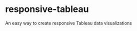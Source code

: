 responsive-tableau
==================

An easy way to create responsive Tableau data visualizations
